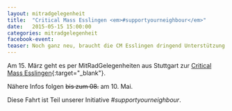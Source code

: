 ```yaml
---
layout: mitradgelegenheit
title:  "Critical Mass Esslingen <em>#supportyourneighbour</em>"
date:   2015-05-15 15:00:00
categories: mitradgelegenheit
facebook-event:
teaser: Noch ganz neu, braucht die CM Esslingen dringend Unterstützung.
---
```


Am 15.&nbsp;März geht es per MitRadGelegenheiten aus Stuttgart zur [Critical Mass Esslingen][CM-Esslingen]{:target="_blank"}.

Nähere Infos folgen <strike>bis zum 08.</strike> am 10. Mai.

Diese Fahrt ist Teil unserer Initiative *#supportyourneighbour*.




[CM-Esslingen]: https://criticalmassesslingen.wordpress.com/
